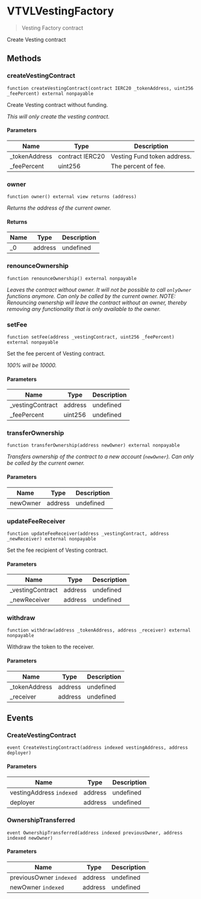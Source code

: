 # VTVLVestingFactory



> Vesting Factory contract

Create Vesting contract



## Methods

### createVestingContract

```solidity
function createVestingContract(contract IERC20 _tokenAddress, uint256 _feePercent) external nonpayable
```

Create Vesting contract without funding.

*This will only create the vesting contract.*

#### Parameters

| Name | Type | Description |
|---|---|---|
| _tokenAddress | contract IERC20 | Vesting Fund token address. |
| _feePercent | uint256 | The percent of fee. |

### owner

```solidity
function owner() external view returns (address)
```



*Returns the address of the current owner.*


#### Returns

| Name | Type | Description |
|---|---|---|
| _0 | address | undefined |

### renounceOwnership

```solidity
function renounceOwnership() external nonpayable
```



*Leaves the contract without owner. It will not be possible to call `onlyOwner` functions anymore. Can only be called by the current owner. NOTE: Renouncing ownership will leave the contract without an owner, thereby removing any functionality that is only available to the owner.*


### setFee

```solidity
function setFee(address _vestingContract, uint256 _feePercent) external nonpayable
```

Set the fee percent of Vesting contract.

*100% will be 10000.*

#### Parameters

| Name | Type | Description |
|---|---|---|
| _vestingContract | address | undefined |
| _feePercent | uint256 | undefined |

### transferOwnership

```solidity
function transferOwnership(address newOwner) external nonpayable
```



*Transfers ownership of the contract to a new account (`newOwner`). Can only be called by the current owner.*

#### Parameters

| Name | Type | Description |
|---|---|---|
| newOwner | address | undefined |

### updateFeeReceiver

```solidity
function updateFeeReceiver(address _vestingContract, address _newReceiver) external nonpayable
```

Set the fee recipient of Vesting contract.



#### Parameters

| Name | Type | Description |
|---|---|---|
| _vestingContract | address | undefined |
| _newReceiver | address | undefined |

### withdraw

```solidity
function withdraw(address _tokenAddress, address _receiver) external nonpayable
```

Withdraw the token to the receiver.



#### Parameters

| Name | Type | Description |
|---|---|---|
| _tokenAddress | address | undefined |
| _receiver | address | undefined |



## Events

### CreateVestingContract

```solidity
event CreateVestingContract(address indexed vestingAddress, address deployer)
```





#### Parameters

| Name | Type | Description |
|---|---|---|
| vestingAddress `indexed` | address | undefined |
| deployer  | address | undefined |

### OwnershipTransferred

```solidity
event OwnershipTransferred(address indexed previousOwner, address indexed newOwner)
```





#### Parameters

| Name | Type | Description |
|---|---|---|
| previousOwner `indexed` | address | undefined |
| newOwner `indexed` | address | undefined |




